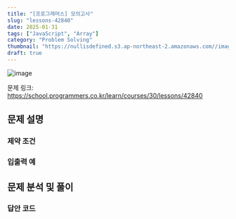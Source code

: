 ```yaml
---
title: "[프로그래머스] 모의고사"
slug: "lessons-42840"
date: 2025-01-31
tags: ["JavaScript", "Array"]
category: "Problem Solving"
thumbnail: "https://nullisdefined.s3.ap-northeast-2.amazonaws.com//images/9da43d23144a48a883255434f24e1628.png"
draft: true
---
```

![image](https://nullisdefined.s3.ap-northeast-2.amazonaws.com//images/9da43d23144a48a883255434f24e1628.png)

문제 링크: https://school.programmers.co.kr/learn/courses/30/lessons/42840

## 문제 설명


### 제약 조건


### 입출력 예


## 문제 분석 및 풀이


### 답안 코드